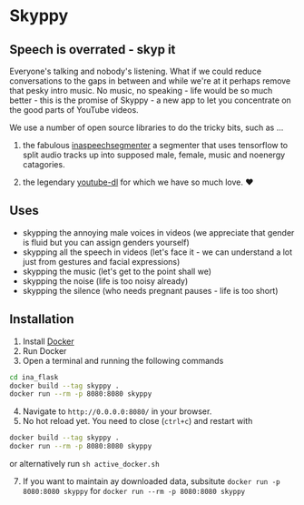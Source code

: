 # Skyppy
## Speech is overrated - skyp it

Everyone's talking and nobody's listening. What if we could reduce conversations to the gaps in between and while we're at it perhaps remove that pesky intro music. No music, no speaking - life would be so much better - this is the promise of Skyppy - a new app to let you concentrate on the good parts of YouTube videos.

We use a number of open source libraries to do the tricky bits, such as ...

1. the fabulous [inaspeechsegmenter](https://github.com/ina-foss/inaSpeechSegmenter) a segmenter that uses tensorflow to split audio tracks up into supposed male, female, music and noenergy catagories.

2. the legendary [youtube-dl](https://github.com/ytdl-org/youtube-dl) for which we have so much love. ♥️

## Uses

- skypping the annoying male voices in videos (we appreciate that gender is fluid but you can assign genders yourself)
- skypping all the speech in videos (let's face it - we can understand a lot just from gestures and facial expressions)
- skypping the music (let's get to the point shall we)
- skypping the noise (life is too noisy already)
- skypping the silence (who needs pregnant pauses - life is too short)

## Installation

1. Install [Docker](https://docs.docker.com/get-docker/)
2. Run Docker
3. Open a terminal and running the following commands

``` bash
cd ina_flask
docker build --tag skyppy .
docker run --rm -p 8080:8080 skyppy
``` 

4. Navigate to `http://0.0.0.0:8080/` in your browser.
5. No hot reload yet. You need to close (`ctrl+c`) and restart with
 ``` bash
 docker build --tag skyppy .
 docker run --rm -p 8080:8080 skyppy
 ```
 or alternatively run `sh active_docker.sh`

7. If you want to maintain ay downloaded data, subsitute `docker run -p 8080:8080 skyppy` for `docker run --rm -p 8080:8080 skyppy`
